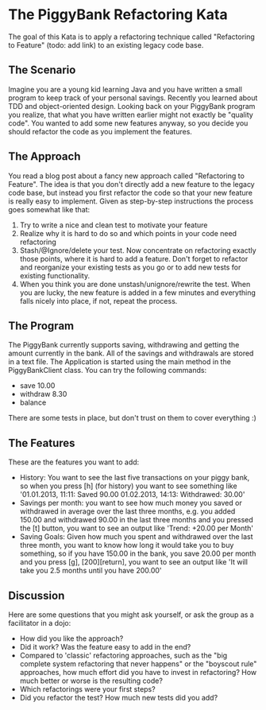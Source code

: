 The PiggyBank Refactoring Kata
==============================

The goal of this Kata is to apply a refactoring technique
called "Refactoring to Feature" (todo: add link) to an
existing legacy code base.

The Scenario
------------

Imagine you are a young kid learning Java and you have
written a small program to keep track of your personal
savings. Recently you learned about TDD and
object-oriented design. Looking back on your PiggyBank
program you realize, that what you have written earlier
might not exactly be "quality code". You wanted to add
some new features anyway, so you decide you should refactor
the code as you implement the features.

The Approach
------------
You read a blog post about a fancy new approach called
"Refactoring to Feature". The idea is that you don't
directly add a new feature to the legacy code base, but
instead you first refactor the code so that your new feature
is really easy to implement. Given as step-by-step
instructions the process goes somewhat like that:

1. Try to write a nice and clean test to motivate your feature
2. Realize why it is hard to do so and which points in your code
   need refactoring
3. Stash/@Ignore/delete your test. Now concentrate on refactoring
   exactly those points, where it is hard to add a feature. Don't
   forget to refactor and reorganize your existing tests as you go
   or to add new tests for existing functionality.
4. When you think you are done unstash/unignore/rewrite the test.
   When you are lucky, the new feature is added in a few minutes and
   everything falls nicely into place, if not, repeat the process.

The Program
-----------
The PiggyBank currently supports saving, withdrawing and getting
the amount currently in the bank. All of the savings and withdrawals
are stored in a text file. The Application is started using the main
method in the PiggyBankClient class. You can try the following commands:
 * save 10.00
 * withdraw 8.30
 * balance

There are some tests in place, but don't trust on them to cover
everything :)

The Features
------------
These are the features you want to add:

* History: You want to see the last five transactions on your piggy bank,
  so when you press [h] (for history) you want to see something like
  '01.01.2013, 11:11: Saved 90.00
   01.02.2013, 14:13: Withdrawed: 30.00'
* Savings per month: you want to see how much money you saved or
  withdrawed in average over the last three months, e.g. you added
  150.00 and withdrawed 90.00 in the last three months and you
  pressed the [t] button, you want to see an output like
  'Trend: +20.00 per Month'
* Saving Goals: Given how much you spent and withdrawed over the last
  three month, you want to know how long it would take you to buy
  something, so if you have 150.00 in the bank, you save 20.00
  per month and you press [g], [200][return], you want to see
  an output like 'It will take you 2.5 months until you have 200.00'

Discussion
----------
Here are some questions that you might ask yourself, or ask the group
as a facilitator in a dojo:

 * How did you like the approach?
 * Did it work? Was the feature easy to add in the end?
 * Compared to 'classic' refactoring approaches, such as the "big
   complete system refactoring that never happens" or the "boyscout
   rule" approaches, how much effort did you have to invest in 
   refactoring? How much better or worse is the resulting code?
 * Which refactorings were your first steps?
 * Did you refactor the test? How much new tests did you add?
 